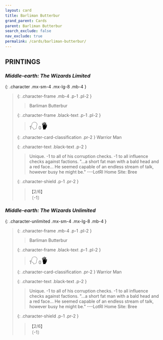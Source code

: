 ```yaml
---
layout: card
title: Barliman Butterbur
grand_parent: Cards
parent: Barliman Butterbur
search_exclude: false
nav_exclude: true
permalink: /cards/barliman-butterbur/
---
```


## PRINTINGS


### _Middle-earth: The Wizards Limited_

{: .character .mx-sm-4 .mx-lg-8 .mb-4 }
> {: .character-frame .mb-4 .p-1 .pl-2 }
> > <div class="card-mp"></div>
> > <div class="character-card-name">Barliman Butterbur</div>
>
> {: .character-frame .black-text .p-1 .pl-2 }
> > 1![](/assets/images/mind.svg) 0![](/assets/images/di.svg)
>
> {: .character-card-classification .pr-2 }
> Warrior Man
>
> {: .character-text .black-text .p-2 }
> > Unique. -1 to all of his corruption checks. -1 to all influence checks against factions.  "...a short fat man with a bald head and a red face... He seemed capable of an endless stream of talk, however busy he might be." ---LotRI  Home Site: Bree 
>
> {: .character-shield .p-1 .pr-2 }
> > <div class="card-shield">【2/6】</div>
> > <div class="card-corruption">〔-1〕</div>

### _Middle-earth: The Wizards Unlimited_

{: .character-unlimited .mx-sm-4 .mx-lg-8 .mb-4 }
> {: .character-frame .mb-4 .p-1 .pl-2 }
> > <div class="card-mp"></div>
> > <div class="character-card-name">Barliman Butterbur</div>
>
> {: .character-frame .black-text .p-1 .pl-2 }
> > 1![](/assets/images/mind.svg) 0![](/assets/images/di.svg)
>
> {: .character-card-classification .pr-2 }
> Warrior Man
>
> {: .character-text .black-text .p-2 }
> > Unique. -1 to all of his corruption checks. -1 to all influence checks against factions.  "...a short fat man with a bald head and a red face... He seemed capable of an endless stream of talk, however busy he might be." ---LotRI  Home Site: Bree 
>
> {: .character-shield .p-1 .pr-2 }
> > <div class="card-shield">【2/6】</div>
> > <div class="card-corruption">〔-1〕</div>
